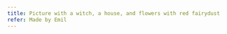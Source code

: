 ```yaml
---
title: Picture with a witch, a house, and flowers with red fairydust
refer: Made by Emil
---
```

<figure class="bleed">
<img src="/img/emil-drawing/IMG_0228D.jpg" alt="">
</figure>